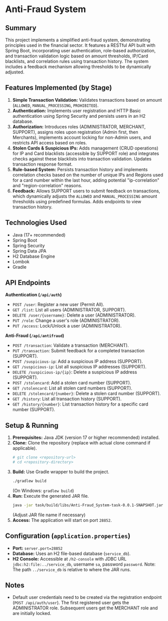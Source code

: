 # Anti-Fraud System

## Summary

This project implements a simplified anti-fraud system, demonstrating principles used in the financial sector. It features a RESTful API built with Spring Boot, incorporating user authentication, role-based authorization, and transaction validation logic based on amount thresholds, IP/Card blacklists, and correlation rules using transaction history. The system includes a feedback mechanism allowing thresholds to be dynamically adjusted.

## Features Implemented (by Stage)

1.  **Simple Transaction Validation:** Validates transactions based on amount (`ALLOWED`, `MANUAL_PROCESSING`, `PROHIBITED`).
2.  **Authentication:** Implements user registration and HTTP Basic authentication using Spring Security and persists users in an H2 database.
3.  **Authorization:** Introduces roles (ADMINISTRATOR, MERCHANT, SUPPORT), assigns roles upon registration (Admin first, then Merchants), implements account locking for non-Admin users, and restricts API access based on roles.
4.  **Stolen Cards & Suspicious IPs:** Adds management (CRUD operations) for IP and Card blacklists (accessible by SUPPORT role) and integrates checks against these blacklists into transaction validation. Updates transaction response format.
5.  **Rule-based System:** Persists transaction history and implements correlation checks based on the number of unique IPs and Regions used for a card number within the last hour, adding potential "ip-correlation" and "region-correlation" reasons.
6.  **Feedback:** Allows SUPPORT users to submit feedback on transactions, which dynamically adjusts the `ALLOWED` and `MANUAL_PROCESSING` amount thresholds using predefined formulas. Adds endpoints to view transaction history.

## Technologies Used

* Java (17+ recommended)
* Spring Boot
* Spring Security
* Spring Data JPA
* H2 Database Engine
* Lombok
* Gradle

## API Endpoints

**Authentication (`/api/auth`)**

* `POST /user`: Register a new user (Permit All).
* `GET /list`: List all users (ADMINISTRATOR, SUPPORT).
* `DELETE /user/{username}`: Delete a user (ADMINISTRATOR).
* `PUT /role`: Change a user's role (ADMINISTRATOR).
* `PUT /access`: Lock/Unlock a user (ADMINISTRATOR).

**Anti-Fraud (`/api/antifraud`)**

* `POST /transaction`: Validate a transaction (MERCHANT).
* `PUT /transaction`: Submit feedback for a completed transaction (SUPPORT).
* `POST /suspicious-ip`: Add a suspicious IP address (SUPPORT).
* `GET /suspicious-ip`: List all suspicious IP addresses (SUPPORT).
* `DELETE /suspicious-ip/{ip}`: Delete a suspicious IP address (SUPPORT).
* `POST /stolencard`: Add a stolen card number (SUPPORT).
* `GET /stolencard`: List all stolen card numbers (SUPPORT).
* `DELETE /stolencard/{number}`: Delete a stolen card number (SUPPORT).
* `GET /history`: List all transaction history (SUPPORT).
* `GET /history/{number}`: List transaction history for a specific card number (SUPPORT).

## Setup & Running

1.  **Prerequisites:** Java JDK (version 17 or higher recommended) installed.
2.  **Clone:** Clone the repository (replace with actual clone command if applicable).
    ```bash
    # git clone <repository-url>
    # cd <repository-directory>
    ```
3.  **Build:** Use Gradle wrapper to build the project.
    ```bash
    ./gradlew build
    ```
    (On Windows: `gradlew build`)
4.  **Run:** Execute the generated JAR file.
    ```bash
    java -jar task/build/libs/Anti-Fraud_System-task-0.0.1-SNAPSHOT.jar
    ```
    (Adjust JAR file name if necessary)
5.  **Access:** The application will start on port `28852`.

## Configuration (`application.properties`)

* **Port:** `server.port=28852`
* **Database:** Uses an H2 file-based database (`service_db`).
* **H2 Console:** Accessible at `/h2-console` with JDBC URL `jdbc:h2:file:../service_db`, username `sa`, password `password`. Note: The path `../service_db` is relative to where the JAR runs.

## Notes
* Default user credentials need to be created via the registration endpoint (`POST /api/auth/user`). The first registered user gets the ADMINISTRATOR role. Subsequent users get the MERCHANT role and are initially locked.

